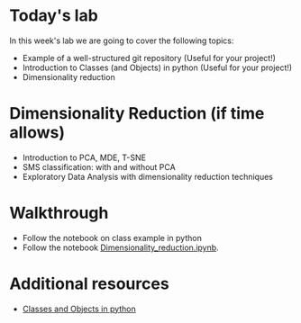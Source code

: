 
# Today's lab 

In this week's lab we are going to cover the following topics:
- Example of a well-structured git repository (Useful for your project!)
- Introduction to Classes (and Objects) in python (Useful for your project!)
- Dimensionality reduction 

# Dimensionality Reduction (if time allows)

- Introduction to PCA, MDE, T-SNE
- SMS classification: with and without PCA
- Exploratory Data Analysis with dimensionality reduction techniques


# Walkthrough

- Follow the notebook on class example in python
- Follow the notebook [Dimensionality_reduction.ipynb](Dimensionality_reduction.ipynb).

# Additional resources 
- [Classes and Objects in python](https://pynative.com/python-classes-and-objects/)
